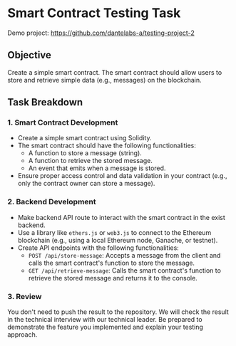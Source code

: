 # Smart Contract Testing Task

Demo project: https://github.com/dantelabs-a/testing-project-2

## Objective

Create a simple smart contract. The smart contract should allow users to store and retrieve simple data (e.g., messages) on the blockchain.

## Task Breakdown

### 1. Smart Contract Development

- Create a simple smart contract using Solidity.
- The smart contract should have the following functionalities:
  - A function to store a message (string).
  - A function to retrieve the stored message.
  - An event that emits when a message is stored.
- Ensure proper access control and data validation in your contract (e.g., only the contract owner can store a message).

### 2. Backend Development

- Make backend API route to interact with the smart contract in the exist backend.
- Use a library like `ethers.js` or `web3.js` to connect to the Ethereum blockchain (e.g., using a local Ethereum node, Ganache, or testnet).
- Create API endpoints with the following functionalities:
  - `POST /api/store-message`: Accepts a message from the client and calls the smart contract's function to store the message.
  - `GET /api/retrieve-message`: Calls the smart contract's function to retrieve the stored message and returns it to the console.

### 3. Review

You don't need to push the result to the repository. We will check the result in the technical interview with our technical leader. Be prepared to demonstrate the feature you implemented and explain your testing approach.
